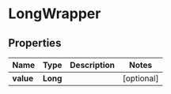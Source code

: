 
# LongWrapper

## Properties
Name | Type | Description | Notes
------------ | ------------- | ------------- | -------------
**value** | **Long** |  |  [optional]



